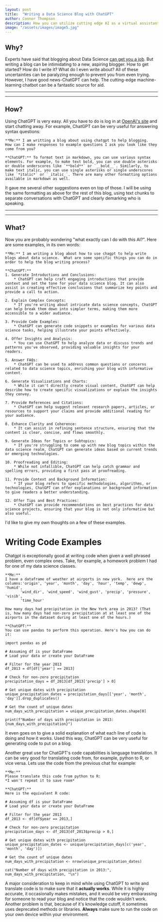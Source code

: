 ```yaml
---
layout: post
title:  "Writing a Data Science Blog with ChatGPT"
author: Connor Thompson
description: How you can utilize cutting edge AI as a virtual assistant to write a blog.
image: "/assets/images/image5.jpg"
---
```


## Why?

Experts have said that blogging about Data Science <a href="https://towardsdatascience.com/can-blogging-about-data-science-really-get-you-hired-as-a-data-scientist-7f02fec085ec" target="_blank">can get you a job</a>.  But writing a blog can be intimidating to a new, aspiring blogger.  How to get started?  How do I write it?  What do I even write about?  All of these uncertainties can be paralyzing enough to prevent you from even trying.  However, I have good news-ChatGPT can help.  The cutting-edge machine-learning chatbot can be a fantastic source for aid.

---
---
## How?

Using ChatGPT is very easy.  All you have to do is log in at <a href="https://chat.openai.com/" target="_blank">OpenAI's site</a> and start chatting away.  For example, ChatGPT can be very useful for answering syntax questions:
```
**Me:** I am writting a blog about using chatgpt to help blogging.  How can I make responses to example questions I ask you look like they come from you?

**ChatGPT:** To format text in markdown, you can use various syntax elements. For example, to make text bold, you can use double asterisks or double underscores like `**bold**` or `__bold__`. Similarly, to make text italic, you can use single asterisks or single underscores like `*italic*` or `_italic_`. There are many other formatting options available in markdown as well.
```
It gave me several other suggestions even on top of those.  I will be using the same formatting as above for the rest of this blog, using text chunks to separate conversations with ChatGPT and clearly demarking who is speaking.  

---
---
## What?

Now you are probably wondering "what exactly can I do with this AI?".  Here are some examples, in its own words:
```
**Me:** I am writing a blog about how to use chagpt to help write blogs about data science.  What are some specific things you can do in order to help the blog writing process?

**ChatGPT:**
1. Generate Introductions and Conclusions:
    * ChatGPT can help craft engaging introductions that provide context and set the tone for your data science blog. It can also assist in creating effective conclusions that summarize key points and provide a call to action.

2. Explain Complex Concepts:
    * If you're writing about intricate data science concepts, ChatGPT can help break them down into simpler terms, making them more accessible to a wider audience.

3. Provide Code Examples:
    * ChatGPT can generate code snippets or examples for various data science tasks, helping illustrate your points effectively.

4. Offer Insights and Analysis:
    * You can use ChatGPT to help analyze data or discuss trends and patterns you've observed, providing valuable insights for your readers.

5. Answer FAQs:
    * ChatGPT can be used to address common questions or concerns related to data science topics, enriching your blog with informative content.

6. Generate Visualizations and Charts:
    * While it can't directly create visual content, ChatGPT can help describe how to create specific visualizations or explain the insights they convey.

7. Provide References and Citations:
    * ChatGPT can help suggest relevant research papers, articles, or resources to support your claims and provide additional reading for your audience.

8. Enhance Clarity and Coherence:
    * It can assist in refining sentence structure, ensuring that the content is clear, concise, and flows smoothly.

9. Generate Ideas for Topics or Subtopics:
    * If you're struggling to come up with new blog topics within the data science realm, ChatGPT can generate ideas based on current trends or emerging technologies.

10. Proofreading and Editing:
    * While not infallible, ChatGPT can help catch grammar and spelling errors, providing a first pass at proofreading.

11. Provide Context and Background Information:
    * If your blog refers to specific methodologies, algorithms, or technologies, ChatGPT can offer explanations or background information to give readers a better understanding.

12. Offer Tips and Best Practices:
    * ChatGPT can provide recommendations on best practices for data science projects, ensuring that your blog is not only informative but also useful.
```

I'd like to give my own thoughts on a few of these examples.

# Writing Code Examples
Chatgpt is exceptionally good at writing code when given a well phrased problem, even complex ones.  Take, for example, a homework problem I had for one of my data science classes.

```
**Me:** 
I have a dataframe of weather at airports in new york.  here are the columns:'origin', 'year', 'month', 'day', 'hour', 'temp', 'dewp', 'humid',
       'wind_dir', 'wind_speed', 'wind_gust', 'precip', 'pressure', 'visib',
       'time_hour'

How many days had precipitation in the New York area in 2013? (That is, how many days had non-zero precipitation at at least one of the airports in the dataset during at least one of the hours.)

**ChatGPT:**
You can use pandas to perform this operation. Here's how you can do it:

import pandas as pd

# Assuming df is your DataFrame
# Load your data or create your DataFrame

# Filter for the year 2013
df_2013 = df[df['year'] == 2013]

# Check for non-zero precipitation
precipitation_days = df_2013[df_2013['precip'] > 0]

# Get unique dates with precipitation
unique_precipitation_dates = precipitation_days[['year', 'month', 'day']].drop_duplicates()

# Get the count of unique dates
num_days_with_precipitation = unique_precipitation_dates.shape[0]

print(f"Number of days with precipitation in 2013: {num_days_with_precipitation}")
```
It even goes on to give a solid explanation of what each line of code is doing and how it works.  Used this way, ChatGPT can be very useful for generating code to put on a blog.


Another great use for ChatGPT's code capabilities is language translation.  It can be very good for translating code from, for example, python to R, or vice versa.  Lets use the code from the previous chat for example:
```
**Me:** 
Please translate this code from python to R:
*I won't repeat it to save room*

**ChatGPT:**
Here is the equivalent R code:

# Assuming df is your DataFrame
# Load your data or create your DataFrame

# Filter for the year 2013
df_2013 <- df[df$year == 2013,]

# Check for non-zero precipitation
precipitation_days <- df_2013[df_2013$precip > 0,]

# Get unique dates with precipitation
unique_precipitation_dates <- unique(precipitation_days[c('year', 'month', 'day')])

# Get the count of unique dates
num_days_with_precipitation <- nrow(unique_precipitation_dates)

cat("Number of days with precipitation in 2013:", num_days_with_precipitation, "\n")
```

A major consideration to keep in mind while using ChatGPT to write and translate code is to make sure that it **actually works**.  While it is highly accurate, it occasionally makes mistakes, and it would be very embarassing for someone to read your blog and notice that the code wouldn't work.  Another problem is that, because of it's knowledge cutoff, it sometimes uses deprecated methods or libraries.  **Always** make sure to run the code on your own device within your environment. 